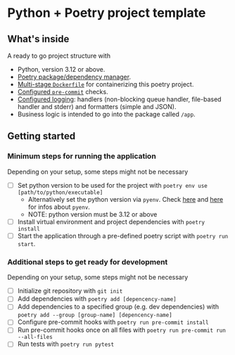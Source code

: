 # Python + Poetry project template

## What's inside

A ready to go project structure with

- Python, version 3.12 or above.
- [Poetry package/dependency manager](https://python-poetry.org/).
- [Multi-stage `Dockerfile`](./Dockerfile) for containerizing this poetry project.
- [Configured `pre-commit`](https://pre-commit.com/) checks.
- [Configured logging](./app/app_logging/setup.py): handlers (non-blocking queue handler, file-based handler and stderr) and formatters (simple and JSON).
- Business logic is intended to go into the package called `/app`.


## Getting started

### Minimum steps for running the application
Depending on your setup, some steps might not be necessary

- [ ] Set python version to be used for the project with `poetry env use [path/to/python/executable]`
    - Alternatively set the python version via `pyenv`. Check [here](https://www.youtube.com/watch?v=3my06DUnApM) and [here](https://medium.com/@adocquin/mastering-python-virtual-environments-with-pyenv-and-pyenv-virtualenv-c4e017c0b173) for infos about `pyenv`.
    - NOTE: python version must be 3.12 or above
- [ ] Install virtual environment and project dependencies with `poetry install`
- [ ] Start the application through a pre-defined poetry script with `poetry run start`.

### Additional steps to get ready for development
Depending on your setup, some steps might not be necessary
- [ ] Initialize git repository with `git init`
- [ ] Add dependencies with `poetry add [depencency-name]`
- [ ] Add dependencies to a specified group (e.g. dev dependencies) with `poetry add --group [group-name] [depencency-name]`
- [ ] Configure pre-commit hooks with `poetry run pre-commit install`
- [ ] Run pre-commit hooks once on all files with `poetry run pre-commit run --all-files`
- [ ] Run tests with `poetry run pytest`
